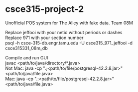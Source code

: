 # csce315-project-2
Unofficial POS system for The Alley with fake data.  Team 08M

Replace jeffooi with your netid without periods or dashes  
Replace 971 with your section number  
psql -h csce-315-db.engr.tamu.edu -U csce315_971_jeffooi -d csce315331_08m_db  

Compile and run GUI  
javac <path/to/java/directory/*.java>  
Not Mac: java -cp ".;<path/to/file/postgresql-42.2.8.jar>" <path/to/java/file.java>  
Mac: java -cp ".:<path/to/file/postgresql-42.2.8.jar>" <path/to/java/file.java>  
